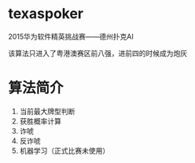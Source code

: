 # texaspoker
2015华为软件精英挑战赛——德州扑克AI

该算法只进入了粤港澳赛区前八强，进前四的时候成为炮灰

# 算法简介
1. 当前最大牌型判断
2. 获胜概率计算
3. 诈唬
4. 反诈唬
5. 机器学习（正式比赛未使用）
